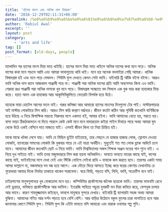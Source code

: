 ```yaml
---
title: 'হাঁসের মাংস এবং অনিক দাস বিষয়ক'
date: '2016-12-29T02:11:31+06:00'
permalink: /%e0%a6%b9%e0%a6%be%e0%a6%81%e0%a6%b8%e0%a7%87%e0%a6%b0-%e0%a6%ae%e0%a6%be%e0%a6%82%e0%a6%b8-%e0%a6%8f%e0%a6%ac%e0%a6%82-%e0%a6%85%e0%a6%a8%e0%a6%bf%e0%a6%95-%e0%a6%a6%e0%a6%be%e0%a6%b8-%e0%a6%ac
author: 'Rabiul Awal'
excerpt: ''
layout: post
category:
    - 'arts and life'
tag: []
post_format: [old-days, people]
---
```

ম্যালাদিন পর হাসের মাংস দিয়া ভাত খাইছি। হাসের মাংস দিয়া ভাত খাইলে অনিক দাসের কথা মনে পড়ে। অনিক দাসের কথা মনে পড়লে আমি এবং আমরা ভাবালুতায় খাবি খাই। মনে হয় অনেক বদলাইয়া গেছি আমরা। খানিক বিষাদগ্রস্ত হই এবং মনে পড়ে মেঘদল। শিউলি ফুল দেখতে কেমন সেটা ভাবি। বাইনারি ট্রি আঁকি বইসা বইসা। আরও ভাবি অনিক দাস ক্যান আজকাল পাঞ্জাবী পরে না। পাঞ্জাবী পরা অনিক দাসের প্রতি আমি অবসেসড কিনা এও ভাবি। গেরুয়া রঙা পাঞ্জাবী পরা অনিক দাসকে খুব মনে পড়ে। বিষাদগ্রস্ত সন্ধ্যেতে মদ গিললে এক বুক ভার করা হাহাকার ভিড় করে। হয়ত অমন এক হাহাকার আর আকুলিবিকুলিতে ভেতরটা বিপর্যস্ত হয়ে উঠে।

<span class="text_exposed_show">যাহোক মায়া হোটেল আগের মতন নাই। গরুর কলিজা আর আবারো হাসের মাংসের দিনগুলো টের পাই। মাস্টারপাড়ার অই মাস্টার লোকটারে মিস করি। আরও মিস করি কল্যাণ বর্দ্ধনরে। জীবন কতটা কঠিন আর পৃথিবী কতখানি বাণিজ্যিক হয়ে উঠছে এ নিয়ে দ্বিপাক্ষিক মন্তব্যে নিরুদার লগে একমত হই, আবার হইনা। ভাবি আমাদের খেতে হয়, পরতে হয়। বাসা ভাড়া ঠিকঠাকমতন না দিতে পারলে কেউ কেউ মনে মনে মাদারচোদ কইয়া গাইল দিবারে পারে অথচ আমরা ঘুম থেকে উঠে একই বেসিনে দাত মাজতে যাই। এসবই জীবন কিনা তা নিয়া চিন্তিত হই। </span>

<span class="text_exposed_show">মাঝে মাঝে খটকা লেগে যায়। ভাবি যে মিছিল ছুইটা যাইতাছে, তার পেছনে যে হাজার হাজার লোক, স্লোগান দেওয়া লোকটা, ব্যানারের সামনের লোকটা কি বুঝবার পারে যে এই যাত্রা অর্থহীন। মুহুর্তেই শত শত লোক ব্ল্যাক আউটে চলে যাবে। আমাদের জীবন কতখানি ছোট এ নিয়ে ভাবি। ভাবি বিশ্ববিদ্যালয় সকল শিক্ষক অঞ্জন দত্তের গান শুনে নাই। এ নিয়ে দুখ পাইতে নাই। ভাবি তনয় মজুমদাররে মিস করা হয়না অনিকদিন। ভাবতে ভাবতে মায়ের কাছে যাই, বাপের কাছে যাই, ভাইবইনের লগে দেখা দেই এবং স্টিকি নোটসে লেইখা রাখি – বাবাকে কল করতে হবে। তারপর একটা সময় আসর ভাল্লাগে না, মজমাঘরে দম বন্ধ হয়ে আসে। এক দৌড়ে ফিরে আসতে ইচ্ছে করে ঘরের কোণায় যেখানটায় চে গুয়েভারা আমার দিকে নির্ভার তাকায়ে থাকেন সারাবেলা। ঘরে ফিরি, পড়তে বসি, লিখি, ভাবি, সক্রেটিস বনে যাই।</span>

চাইরপাশের মানুষগুলানরে খুব বোকচোদা মনে হয়। কম্পিউটার প্রকৌশলের জনৈক ছাত্রকে ভাবি। তারপর ভাবনাটা রেখে দেই ড্রয়ারে, ভবিষ্যত প্রকৌশলীকে আর ভাবিনা। ইংরেজি সাহিত্য পড়ুয়া যুবকটি মন দিয়া কবিতা করে, ফেসবুক চালায় আর ভাবে। কারণ শাহদুজ্জামান কইছেন, ভাবলে মানুষরে সুন্দরে দেখায়। বাইনারি ট্রি ব্যাপারটা সহজ অথচ আমরা বুঝিনা। আমাদের গণিত আর দর্শন পড়তে হবে বেশি বেশি। আর বাড়ির উঠোনে বকুল ফুলের চারা লাগাইতে হবে আর জানালার কোণে শিউলি ফুল। শিউলি ফুল কি এইটা ভাবতে বসি আবারো এবং বারাক ওবামার গল্প শুনি।